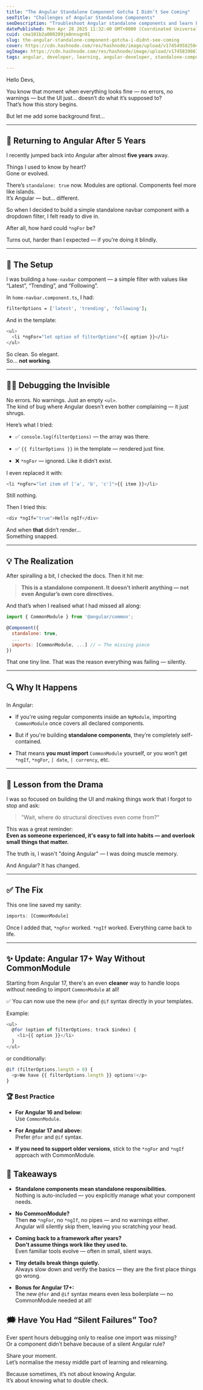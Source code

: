 ```yaml
---
title: "The Angular Standalone Component Gotcha I Didn’t See Coming"
seoTitle: "Challenges of Angular Standalone Components"
seoDescription: "Troubleshoot Angular standalone components and learn key insights for smoother UI, avoiding silent failures"
datePublished: Mon Apr 28 2025 11:32:40 GMT+0000 (Coordinated Universal Time)
cuid: cma101b2a000209jm8nnsgn91
slug: the-angular-standalone-component-gotcha-i-didnt-see-coming
cover: https://cdn.hashnode.com/res/hashnode/image/upload/v1745495825047/fc4dccc8-c425-4a4c-9f13-6fd88d319db9.png
ogImage: https://cdn.hashnode.com/res/hashnode/image/upload/v1745839867697/3c2b84b6-a246-4d87-8656-10f0f7337cd9.png
tags: angular, developer, learning, angular-developer, standalone-components

---
```


Hello Devs,

You know that moment when everything looks fine — no errors, no warnings — but the UI just... doesn’t do what it’s supposed to?  
That’s how this story begins.

But let me add some background first...

---

## 🧳 Returning to Angular After 5 Years

I recently jumped back into Angular after almost **five years** away.

Things I used to know by heart?  
Gone or evolved.

There’s `standalone: true` now. Modules are optional. Components feel more like islands.  
It’s Angular — but... different.

So when I decided to build a simple standalone navbar component with a dropdown filter, I felt ready to dive in.

After all, how hard could `*ngFor` be?

Turns out, harder than I expected — if you're doing it blindly.

---

## 🚧 The Setup

I was building a `home-navbar` component — a simple filter with values like “Latest”, “Trending”, and “Following”.

In `home-navbar.component.ts`, I had:

```bash
filterOptions = ['latest', 'trending', 'following'];
```

And in the template:

```bash
<ul>
  <li *ngFor="let option of filterOptions">{{ option }}</li>
</ul>
```

So clean. So elegant.  
So... **not working**.

---

## 😵‍💫 Debugging the Invisible

No errors. No warnings. Just an empty `<ul>`.  
The kind of bug where Angular doesn’t even bother complaining — it just shrugs.

Here’s what I tried:

* ✅ `console.log(filterOptions)` — the array was there.
    
* ✅ `{{ filterOptions }}` in the template — rendered just fine.
    
* ❌ `*ngFor` — ignored. Like it didn’t exist.
    

I even replaced it with:

```bash
<li *ngFor="let item of ['a', 'b', 'c']">{{ item }}</li>
```

Still nothing.

Then I tried this:

```bash
<div *ngIf="true">Hello ngIf</div>
```

And when **that** didn’t render...  
Something snapped.

---

## 💡 The Realization

After spiralling a bit, I checked the docs. Then it hit me:

> **This is a standalone component. It doesn’t inherit anything — not even Angular’s own core directives.**

And that’s when I realised what I had missed all along:

```javascript
import { CommonModule } from '@angular/common';

@Component({
  standalone: true,
  ...
  imports: [CommonModule, ...] // ← The missing piece
})
```

That one tiny line. That was the reason everything was failing — silently.

---

## 🔍 Why It Happens

In Angular:

* If you're using regular components inside an `NgModule`, importing `CommonModule` once covers all declared components.
    
* But if you're building **standalone components**, they’re completely self-contained.
    
* That means **you must import** `CommonModule` yourself, or you won’t get `*ngIf`, `*ngFor`, `| date`, `| currency`, etc.
    

---

## 🤦 Lesson from the Drama

I was so focused on building the UI and making things work that I forgot to stop and ask:

> "Wait, where do structural directives even come from?"

This was a great reminder:  
**Even as someone experienced, it's easy to fall into habits — and overlook small things that matter.**

The truth is, I wasn't "doing Angular" — I was doing muscle memory.

And Angular? It has changed.

---

## ✅ The Fix

This one line saved my sanity:

```javascript
imports: [CommonModule]
```

Once I added that, `*ngFor` worked. `*ngIf` worked. Everything came back to life.

---

## ✨ Update: Angular 17+ Way Without CommonModule

Starting from Angular 17, there's an even **cleaner** way to handle loops without needing to import `CommonModule` at all!

✅ You can now use the new `@for` and `@if` syntax directly in your templates.

Example:

```javascript
<ul>
  @for (option of filterOptions; track $index) {
    <li>{{ option }}</li>
  }
</ul>
```

or conditionally:

```javascript
@if (filterOptions.length > 0) {
  <p>We have {{ filterOptions.length }} options!</p>
}
```

### 🏆 Best Practice

* **For Angular 16 and below:**  
    Use `CommonModule`.
    
* **For Angular 17 and above:**  
    Prefer `@for` and `@if` syntax.
    
* **If you need to support older versions**, stick to the `*ngFor` and `*ngIf` approach with CommonModule.
    

## 🔑 Takeaways

* **Standalone components mean standalone responsibilities.**  
    Nothing is auto-included — you explicitly manage what your component needs.
    
* **No CommonModule?**  
    Then **no** `*ngFor`, no `*ngIf`, no pipes — and no warnings either.  
    Angular will silently skip them, leaving you scratching your head.
    
* **Coming back to a framework after years?**  
    **Don't assume things work like they used to.**  
    Even familiar tools evolve — often in small, silent ways.
    
* **Tiny details break things quietly.**  
    Always slow down and verify the basics — they are the first place things go wrong.
    
* **Bonus for Angular 17+:**  
    The new `@for` and `@if` syntax means even less boilerplate — no CommonModule needed at all!
    

## 🗯️ Have You Had “Silent Failures” Too?

Ever spent hours debugging only to realise one import was missing?  
Or a component didn’t behave because of a silent Angular rule?

Share your moment.  
Let’s normalise the messy middle part of learning and relearning.

Because sometimes, it’s not about knowing Angular.  
It’s about knowing what to double check.